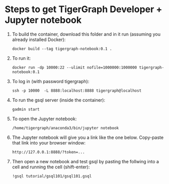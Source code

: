 Steps to get TigerGraph Developer + Jupyter notebook 
=================

1. To build the container, download this folder and in it run (assuming you already installed Docker):

   `docker build --tag tigergraph-notebook:0.1 .`
   
2. To run it:

   `docker run -dp 10000:22 --ulimit nofile=1000000:1000000 tigergraph-notebook:0.1`
   
3. To log in (with password tigergraph):

   `ssh -p 10000  -L 8888:localhost:8888 tigergraph@localhost`
   
4. To run the gsql server (inside the container):

   `gadmin start`
   
5. To open the Jupyter notebook:

   `/home/tigergraph/anaconda3/bin/jupyter notebook`
   
6. The Jupyter notebook will give you a link like the one below. Copy-paste that link into your browser window:

   `http://127.0.0.1:8888/?token=...`

7. Then open a new notebook and test gsql by pasting the follwing into a cell and running the cell (shift-enter):

   `!gsql tutorial/gsql101/gsql101.gsql`
   
